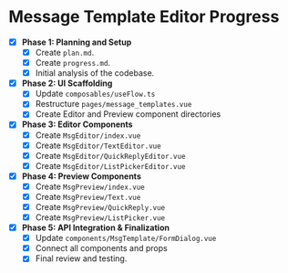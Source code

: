 # Message Template Editor Progress

- [x] **Phase 1: Planning and Setup**
    - [x] Create `plan.md`.
    - [x] Create `progress.md`.
    - [x] Initial analysis of the codebase.

- [x] **Phase 2: UI Scaffolding**
    - [x] Update `composables/useFlow.ts`
    - [x] Restructure `pages/message_templates.vue`
    - [x] Create Editor and Preview component directories

- [x] **Phase 3: Editor Components**
    - [x] Create `MsgEditor/index.vue`
    - [x] Create `MsgEditor/TextEditor.vue`
    - [x] Create `MsgEditor/QuickReplyEditor.vue`
    - [x] Create `MsgEditor/ListPickerEditor.vue`

- [x] **Phase 4: Preview Components**
    - [x] Create `MsgPreview/index.vue`
    - [x] Create `MsgPreview/Text.vue`
    - [x] Create `MsgPreview/QuickReply.vue`
    - [x] Create `MsgPreview/ListPicker.vue`

- [x] **Phase 5: API Integration & Finalization**
    - [x] Update `components/MsgTemplate/FormDialog.vue`
    - [x] Connect all components and props
    - [x] Final review and testing.
